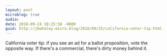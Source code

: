 ```yaml
---
layout: post
microblog: true
audio: 
date: 2018-09-24 18:25:58 -0800
guid: http://jbwhaley.micro.blog/2018/09/25/california-voter-tip.html
---
```

California voter tip: if you see an ad for a ballot proposition, vote the opposite way. If there's a commercial, there's dirty money behind it.

